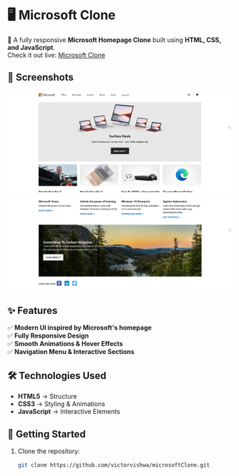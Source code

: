 # 🖥️ Microsoft Clone  

🚀 A fully responsive **Microsoft Homepage Clone** built using **HTML, CSS, and JavaScript**.  
Check it out live: [Microsoft Clone](https://victorvishwa.github.io/microsoftClone/#)  

## 📸 Screenshots  
![Homepage](https://github.com/victorvishwa/microsoftClone/blob/main/Screenshot%202025-03-14%20073420.png)  
![](https://github.com/victorvishwa/microsoftClone/blob/main/Screenshot%202025-03-22%20121245.png)  

## ✨ Features  
✅ **Modern UI inspired by Microsoft's homepage**  
✅ **Fully Responsive Design**  
✅ **Smooth Animations & Hover Effects**  
✅ **Navigation Menu & Interactive Sections**  

## 🛠️ Technologies Used  
- **HTML5** → Structure  
- **CSS3** → Styling & Animations  
- **JavaScript** → Interactive Elements  

## 🚀 Getting Started  
1. Clone the repository:  
   ```sh
   git clone https://github.com/victorvishwa/microsoftClone.git
